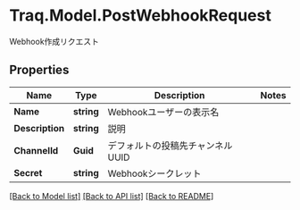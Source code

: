 # Traq.Model.PostWebhookRequest
Webhook作成リクエスト

## Properties

Name | Type | Description | Notes
------------ | ------------- | ------------- | -------------
**Name** | **string** | Webhookユーザーの表示名 | 
**Description** | **string** | 説明 | 
**ChannelId** | **Guid** | デフォルトの投稿先チャンネルUUID | 
**Secret** | **string** | Webhookシークレット | 

[[Back to Model list]](../../README.md#documentation-for-models) [[Back to API list]](../../README.md#documentation-for-api-endpoints) [[Back to README]](../../README.md)

